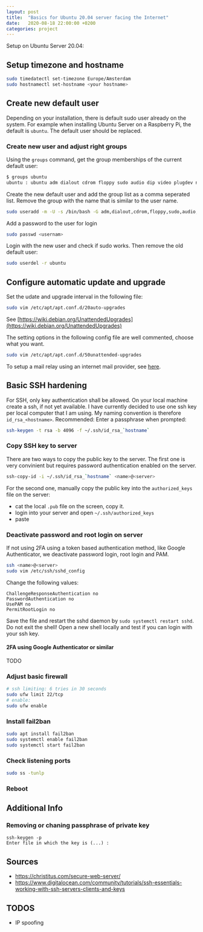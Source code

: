```yaml
---
layout: post
title:  "Basics for Ubuntu 20.04 server facing the Internet"
date:   2020-08-18 22:00:00 +0200
categories: project
---
```


Setup on Ubuntu Server 20.04:

## Setup timezone and hostname

```bash
sudo timedatectl set-timezone Europe/Amsterdam
sudo hostnamectl set-hostname <your hostname>
```

## Create new default user

Depending on your installation, there is default sudo user already on the system.
For example when installing Ubuntu Server on a Raspberry Pi, the default is `ubuntu`.
The default user should be replaced.

### Create new user and adjust right groups

Using the `groups` command, get the group memberships of the current default
user:

```bash
$ groups ubuntu
ubuntu : ubuntu adm dialout cdrom floppy sudo audio dip video plugdev netdev lxd
```

Create the new default user and add the group list as a comma seperated list.
Remove the group with the name that is similar to the user name.
```bash
sudo useradd -m -U -s /bin/bash -G adm,dialout,cdrom,floppy,sudo,audio,dip,video,plugdev,netdev,lxd <username>
```

Add a password to the user for login
```bash
sudo passwd <usernam>
```

Login with the new user and check if sudo works. Then remove the old default user:

```bash
sudo userdel -r ubuntu
```

## Configure automatic update and upgrade

Set the udate and upgrade interval in the following file:
``` bash
sudo vim /etc/apt/apt.conf.d/20auto-upgrades
```
See [https://wiki.debian.org/UnattendedUpgrades](https://wiki.debian.org/UnattendedUpgrades)

The setting options in the following config file are well
commented, choose what you want.

```bash
sudo vim /etc/apt/apt.conf.d/50unattended-upgrades
```

To setup a mail relay using an internet mail provider, see [here](Configure-Exim-using-smarthost).

## Basic SSH hardening

For SSH, only key authentication shall be allowed. On your local machine create
a ssh, if not yet available. I have currently decided to use one ssh key per
local computer that I am using. My naming convention is therefore
`id_rsa_<hostname>`. Recommended: Enter a passphrase when prompted:

```bash
ssh-keygen -t rsa -b 4096 -f ~/.ssh/id_rsa_`hostname`
```

### Copy SSH key to server

There are two ways to copy the public key to the server. The first one is very
convinient but requires password authentication enabled on the server.

```bash
ssh-copy-id -i ~/.ssh/id_rsa_`hostname` <name>@<server>
```

For the second one, manually copy the public key into the `authorized_keys` file
on the server:

- cat the local `.pub` file on the screen, copy it.
- login into your server and open `~/.ssh/authorized_keys`
- paste

### Deactivate password and root login on server

If not using 2FA using a token based authentication method, like Google Authenticator,
we deactivate password login, root login and PAM.

```bash
ssh <name>@<server>
sudo vim /etc/ssh/sshd_config
```

Change the following values:

```
ChallengeResponseAuthentication no
PasswordAuthentication no
UsePAM no
PermitRootLogin no
```

Save the file and restart the sshd daemon by `sudo systemctl restart sshd`.
Do not exit the shell! Open a new shell locally and test if you can login with
your ssh key.

#### 2FA using Google Authenticator or similar

TODO

### Adjust basic firewall

```bash
# ssh limiting: 6 tries in 30 seconds
sudo ufw limit 22/tcp
# enable:
sudo ufw enable
```

### Install fail2ban

```bash
sudo apt install fail2ban
sudo systemctl enable fail2ban
sudo systemctl start fail2ban
```

### Check listening ports

```bash
sudo ss -tunlp
```

### Reboot

## Additional Info

### Removing or chaning passphrase of private key

```
ssh-keygen -p
Enter file in which the key is (...) :
```

## Sources

- https://christitus.com/secure-web-server/
- https://www.digitalocean.com/community/tutorials/ssh-essentials-working-with-ssh-servers-clients-and-keys

## TODOS

- IP spoofing